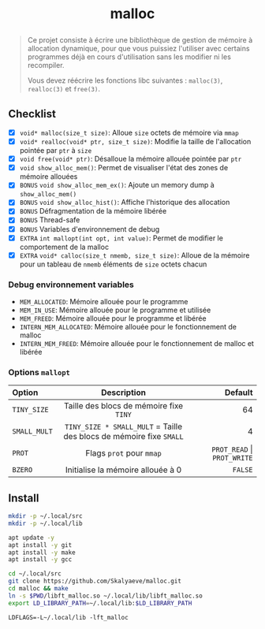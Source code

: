 # <p align="center">malloc</p>
> Ce projet consiste à écrire une bibliothèque de gestion de mémoire à allocation dynamique, pour que vous puissiez l'utiliser avec certains programmes déjà en cours d'utilisation sans les modifier ni les recompiler.
>
> Vous devez réécrire les fonctions libc suivantes : `malloc(3)`, `realloc(3)` et `free(3)`.

## Checklist

* [x] `void* malloc(size_t size)`: Alloue `size` octets de mémoire via `mmap`
* [x] `void* realloc(void* ptr, size_t size)`: Modifie la taille de l'allocation pointée par `ptr` à `size`
* [x] `void free(void* ptr)`: Désalloue la mémoire allouée pointée par `ptr`
* [x] `void show_alloc_mem()`: Permet de visualiser l'état des zones de mémoire allouées
* [x] `BONUS` `void show_alloc_mem_ex()`: Ajoute un memory dump à `show_alloc_mem()`
* [x] `BONUS` `void show_alloc_hist()`: Affiche l'historique des allocation
* [x] `BONUS` Défragmentation de la mémoire libérée
* [x] `BONUS` Thread-safe
* [x] `BONUS` Variables d'environnement de debug
* [x] `EXTRA` `int mallopt(int opt, int value)`: Permet de modifier le comportement de la malloc
* [x] `EXTRA` `void* calloc(size_t nmemb, size_t size)`: Alloue de la mémoire pour un tableau de `nmemb` éléments de `size` octets chacun

### Debug environnement variables

* `MEM_ALLOCATED`: Mémoire allouée pour le programme
* `MEM_IN_USE`: Mémoire allouée pour le programme et utilisée
* `MEM_FREED`: Mémoire allouée pour le programme et libérée
* `INTERN_MEM_ALLOCATED`: Mémoire allouée pour le fonctionnement de malloc
* `INTERN_MEM_FREED`: Mémoire allouée pour le fonctionnement de malloc et libérée

### Options `mallopt`

| Option | Description | Default |
|:-|:-:|-:|
| `TINY_SIZE` | Taille des blocs de mémoire fixe `TINY` | 64 |
| `SMALL_MULT` | `TINY_SIZE * SMALL_MULT` = Taille des blocs de mémoire fixe `SMALL` | 4 |
| `PROT` | Flags `prot` pour `mmap` | `PROT_READ` \| `PROT_WRITE` |
| `BZERO` | Initialise la mémoire allouée à 0 | `FALSE` |

## Install
```bash
mkdir -p ~/.local/src
mkdir -p ~/.local/lib

apt update -y
apt install -y git
apt install -y make
apt install -y gcc
```

```bash
cd ~/.local/src
git clone https://github.com/Skalyaeve/malloc.git
cd malloc && make
ln -s $PWD/libft_malloc.so ~/.local/lib/libft_malloc.so
export LD_LIBRARY_PATH=~/.local/lib:$LD_LIBRARY_PATH
```

```
LDFLAGS=-L~/.local/lib -lft_malloc
```
